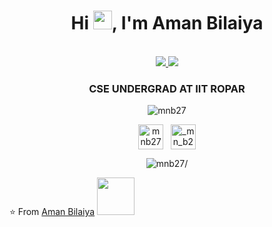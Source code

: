 <h1 align="center">Hi <img src="https://raw.githubusercontent.com/iampavangandhi/iampavangandhi/master/gifs/Hi.gif" width="30px">, I'm Aman Bilaiya</h1>
 <p align="center"><br/>
   <a href="https://www.linkedin.com/in/mnb27/">
    <img src="https://img.shields.io/badge/linkedin-mnb27-blue">
  </a>
  <a href="https://www.instagram.com/_mn_b27/">
    <img src="https://img.shields.io/badge/instagram-_mn_b27-red">
  </a>
</p>

<h3 align="center">CSE UNDERGRAD AT IIT ROPAR</h3>

<p align="center">
	<img style="margin: auto;" src=https://github-readme-stats.vercel.app/api?username=mnb27&show_icons=true alt=mnb27 /> 
</p>

<p align="center">
<a href=https://linkedin.com/in/mnb27 target="blank"><img align="center" src=https://cdn.jsdelivr.net/npm/simple-icons@3.0.1/icons/linkedin.svg alt="mnb27" height="40" width="40" /></a>
&nbsp;&nbsp;<a href=https://instagram.com/_mn_b27 target="blank"><img align="center" src=https://cdn.jsdelivr.net/npm/simple-icons@3.0.1/icons/instagram.svg alt="_mn_b27" height="40" width="40" /></a>
</p>
<p align="center"> <img src=https://komarev.com/ghpvc/?username=mnb27 alt=mnb27/></p>

⭐️ From [Aman Bilaiya](https://github.com/mnb27) <img src="https://media.giphy.com/media/LnQjpWaON8nhr21vNW/giphy.gif" width="60">
